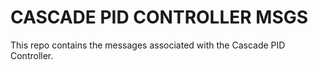 # CASCADE PID CONTROLLER MSGS

This repo contains the messages associated with the Cascade PID Controller.
